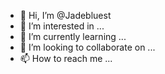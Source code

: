 - 👋 Hi, I’m @Jadebluest
- 👀 I’m interested in ...
- 🌱 I’m currently learning ...
- 💞️ I’m looking to collaborate on ...
- 📫 How to reach me ...

<!---
Jadebluest/Jadebluest is a ✨ special ✨ repository because its `README.md` (this file) appears on your GitHub profile.
You can click the Preview link to take a look at your changes.
--->
